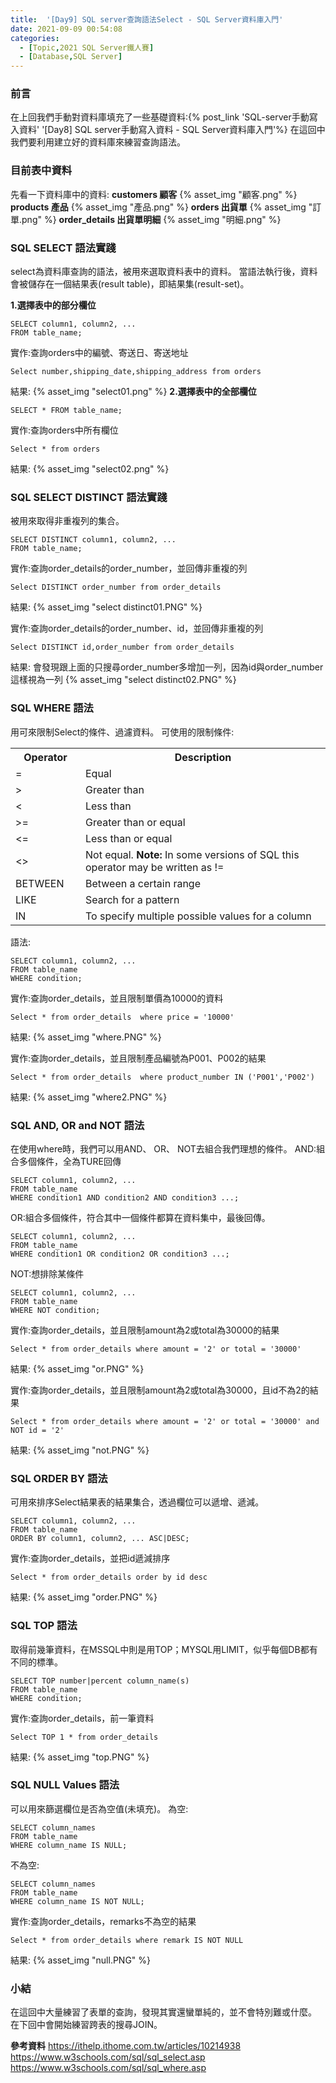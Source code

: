 ```yaml
---
title:  '[Day9] SQL server查詢語法Select - SQL Server資料庫入門'
date: 2021-09-09 00:54:08
categories:
  - [Topic,2021 SQL Server鐵人賽]
  - [Database,SQL Server]
---
```


### 前言
在上回我們手動對資料庫填充了一些基礎資料:{% post_link 'SQL-server手動寫入資料' '[Day8] SQL server手動寫入資料 - SQL Server資料庫入門'%}
在這回中我們要利用建立好的資料庫來練習查詢語法。

### 目前表中資料
先看一下資料庫中的資料:
**customers 顧客**
{% asset_img "顧客.png" %}
**products 產品**
{% asset_img "產品.png" %}
**orders 出貨單**
{% asset_img "訂單.png" %}
**order_details 出貨單明細**
{% asset_img "明細.png" %}

### SQL SELECT 語法實踐

select為資料庫查詢的語法，被用來選取資料表中的資料。
當語法執行後，資料會被儲存在一個結果表(result table)，即結果集(result-set)。

**1.選擇表中的部分欄位**
```
SELECT column1, column2, ...
FROM table_name; 
```
實作:查詢orders中的編號、寄送日、寄送地址
```
Select number,shipping_date,shipping_address from orders
```
結果:
{% asset_img "select01.png" %}
**2.選擇表中的全部欄位**
```
SELECT * FROM table_name; 
```
實作:查詢orders中所有欄位
```
Select * from orders
```
結果:
{% asset_img "select02.png" %}

### SQL SELECT DISTINCT 語法實踐
被用來取得非重複列的集合。
```
SELECT DISTINCT column1, column2, ...
FROM table_name; 
```
實作:查詢order_details的order_number，並回傳非重複的列
```
Select DISTINCT order_number from order_details 
```
結果:
{% asset_img "select distinct01.PNG" %}

實作:查詢order_details的order_number、id，並回傳非重複的列
```
Select DISTINCT id,order_number from order_details 
```
結果:
會發現跟上面的只搜尋order_number多增加一列，因為id與order_number這樣視為一列
{% asset_img "select distinct02.PNG" %}

### SQL WHERE 語法
用可來限制Select的條件、過濾資料。
可使用的限制條件:
<table class="ws-table-all notranslate">
  <tbody><tr>
    <th style="width:20%">Operator</th>
    <th style="width:70%">Description</th>
  </tr>
  <tr>
    <td>=</td>
    <td>Equal</td>
  </tr>
  <tr>
    <td>&gt;</td>
    <td>Greater than</td>
  </tr>
  <tr>
    <td>&lt;</td>
    <td>Less than</td>
  </tr>
  <tr>
    <td>&gt;=</td>
    <td>Greater than or equal</td>
  </tr>
  <tr>
    <td>&lt;=</td>
    <td>Less than or equal</td>
  </tr>
  <tr>
    <td>&lt;&gt;</td>
    <td>Not equal. <b>Note:</b> In some versions of SQL this operator may be written as !=</td>
  </tr>
  <tr>
    <td>BETWEEN</td>
    <td>Between a certain range</td>
  </tr>
  <tr>
    <td>LIKE</td>
    <td>Search for a pattern</td>
  </tr>
  <tr>
    <td>IN</td>
    <td>To specify multiple possible values for a column</td>
 
  </tr>
</tbody></table>

語法:

```
SELECT column1, column2, ...
FROM table_name
WHERE condition; 
```
實作:查詢order_details，並且限制單價為10000的資料
```
Select * from order_details  where price = '10000'
```
結果:
{% asset_img "where.PNG" %}

實作:查詢order_details，並且限制產品編號為P001、P002的結果

```
Select * from order_details  where product_number IN ('P001','P002')
```

結果:
{% asset_img "where2.PNG" %}

### SQL AND, OR and NOT 語法
在使用where時，我們可以用AND、 OR、 NOT去組合我們理想的條件。
AND:組合多個條件，全為TURE回傳
```
SELECT column1, column2, ...
FROM table_name
WHERE condition1 AND condition2 AND condition3 ...; 
```
OR:組合多個條件，符合其中一個條件都算在資料集中，最後回傳。
```
SELECT column1, column2, ...
FROM table_name
WHERE condition1 OR condition2 OR condition3 ...; 
```
NOT:想排除某條件
```
SELECT column1, column2, ...
FROM table_name
WHERE NOT condition; 
```

實作:查詢order_details，並且限制amount為2或total為30000的結果

```
Select * from order_details where amount = '2' or total = '30000'
```

結果:
{% asset_img "or.PNG" %}

實作:查詢order_details，並且限制amount為2或total為30000，且id不為2的結果

```
Select * from order_details where amount = '2' or total = '30000' and NOT id = '2'
```


結果:
{% asset_img "not.PNG" %}

### SQL ORDER BY 語法
可用來排序Select結果表的結果集合，透過欄位可以遞增、遞減。
```
SELECT column1, column2, ...
FROM table_name
ORDER BY column1, column2, ... ASC|DESC; 
```

實作:查詢order_details，並把id遞減排序

```
Select * from order_details order by id desc
```

結果:
{% asset_img "order.PNG" %}

### SQL TOP 語法
取得前幾筆資料，在MSSQL中則是用TOP；MYSQL用LIMIT，似乎每個DB都有不同的標準。
```
SELECT TOP number|percent column_name(s)
FROM table_name
WHERE condition; 
```
實作:查詢order_details，前一筆資料

```
Select TOP 1 * from order_details 
```

結果:
{% asset_img "top.PNG" %}

### SQL NULL Values 語法
可以用來篩選欄位是否為空值(未填充)。
為空:
```
SELECT column_names
FROM table_name
WHERE column_name IS NULL; 
```
不為空:
```
SELECT column_names
FROM table_name
WHERE column_name IS NOT NULL; 
```

實作:查詢order_details，remarks不為空的結果

```
Select * from order_details where remark IS NOT NULL
```

結果:
{% asset_img "null.PNG" %}


### 小結
在這回中大量練習了表單的查詢，發現其實還蠻單純的，並不會特別難或什麼。
在下回中會開始練習跨表的搜尋JOIN。

**參考資料**
https://ithelp.ithome.com.tw/articles/10214938
https://www.w3schools.com/sql/sql_select.asp
https://www.w3schools.com/sql/sql_where.asp